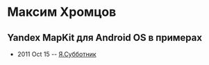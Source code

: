 # Максим Хромцов

## Yandex MapKit для Android OS в примерах
- 2011 Oct 15 -- [Я.Субботник](https://events.yandex.ru/lib/talks/209/)    
